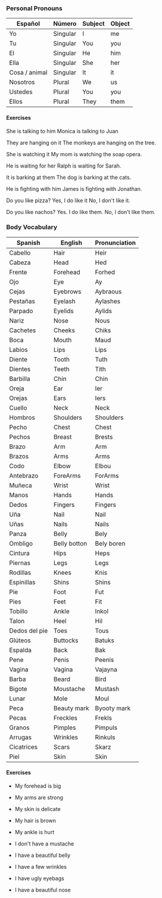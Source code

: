 ### Personal Pronouns

| Español       | Número     | Subject | Object |
|---------------|------------|---------|--------|
| Yo            | Singular   | I       | me     |
| Tu            | Singular   | You     | you    |
| El            | Singular   | He      | him    |
| Ella          | Singular   | She     | her    |
| Cosa / animal | Singular   | It      | it     |
| Nosotros      | Plural     | We      | us     |
| Ustedes       | Plural     | You     | you    |
| Ellos         | Plural     | They    | them   |

#### Exercises

She is talking to him
Monica is talking to Juan

They are hanging on it
The monkeys are hanging on the tree.

She is watching it
My mom is watching the soap opera.

He is waiting for her
Ralph is waiting for Sarah.

It is barking at them
The dog is barking at the cats.

He is fighting with him
James is fighting with Jonathan.

Do you like pizza?
Yes, I do like it
No, I don't like it.

Do you like nachos?
Yes. I do like them.
No, I don't like them.


### Body Vocabulary

| Spanish       | English       | Pronunciation |
|---------------|---------------|---------------|
| Cabello       | Hair          | Heir          |
| Cabeza        | Head          | Hed           |
| Frente        | Forehead      | Forhed        |
| Ojo           | Eye           | Ay            |
| Cejas         | Eyebrows      | Aybraous      |
| Pestañas      | Eyelash       | Aylashes      |
| Parpado       | Eyelids       | Aylids        |
| Nariz         | Nose          | Nous          |
| Cachetes      | Cheeks        | Chiks         |
| Boca          | Mouth         | Maud          |
| Labios        | Lips          | Lips          |
| Diente        | Tooth         | Tuth          |
| Dientes       | Teeth         | Tith          |
| Barbilla      | Chin          | Chin          |
| Oreja         | Ear           | Ier           |
| Orejas        | Ears          | Iers          |
| Cuello        | Neck          | Neck          |
| Hombros       | Shoulders     | Shoulders     |
| Pecho         | Chest         | Chest         |
| Pechos        | Breast        | Brests        |
| Brazo         | Arm           | Arm           |
| Brazos        | Arms          | Arms          |
| Codo          | Elbow         | Elbou         |
| Antebrazo     | ForeArms      | ForArms       |
| Muñeca        | Wrist         | Wrist         |
| Manos         | Hands         | Hands         |
| Dedos         | Fingers       | Fingers       |
| Uña           | Nail          | Nail          |
| Uñas          | Nails         | Nails         |
| Panza         | Belly         | Bely          |
| Ombligo       | Belly botton  | Bely boren    |
| Cintura       | Hips          | Heps          |
| Piernas       | Legs          | Legs          |
| Rodillas      | Knees         | Knis          |
| Espinillas    | Shins         | Shins         |
| Pie           | Foot          | Fut           |
| Pies          | Feet          | Fit           |
| Tobillo       | Ankle         | Inkol         |
| Talon         | Heel          | Hil           |
| Dedos del pie | Toes          | Tous          |
| Glúteos       | Buttocks      | Batuks        |
| Espalda       | Back          | Bak           |
| Pene          | Penis         | Peenis        |
| Vagina        | Vagina        | Vajayna       |
| Barba         | Beard         | Bird          |
| Bigote        | Moustache     | Mustash       |
| Lunar         | Mole          | Moul          |
| Peca          | Beauty mark   | Byooty mark   |
| Pecas         | Freckles      | Frekls        |
| Granos        | Pimples       | Pimpuls       |
| Arrugas       | Wrinkles      | Rinkuls       |
| Cicatrices    | Scars         | Skarz         |
| Piel          | Skin          | Skin          |

#### Exercises

* My forehead is big
* My arms are strong
* My skin is delicate
* My hair is brown
* My ankle is hurt

* I don't have a mustache
* I have a beautiful belly
* I have a few wrinkles
* I have ugly eyebags
* I have a beautiful nose

